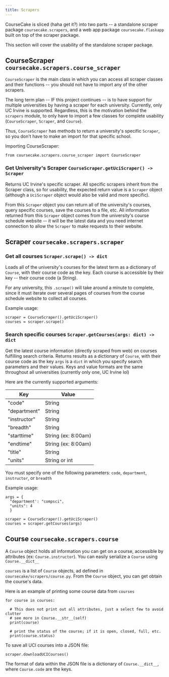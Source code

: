 ```yaml
---
title: Scrapers
---
```

CourseCake is sliced (haha get it?) into two parts -- a standalone scraper package `coursecake.scrapers`, and a web app package `coursecake.flaskapp` built on top of the scraper package.

This section will cover the usability of the standalone scraper package.

## CourseScraper `coursecake.scrapers.course_scraper`
`CourseScraper` is the main class in which you can access all scraper classes and their functions -- you should not have to import any of the other scrapers.

The long term plan -- IF this project continues -- is to have support for multiple universities by having a scraper for each university. Currently, only UC Irvine is supported. Regardless, this is the motivation behind the `scrapers` module, to only have to import a few classes for complete usability (`CourseScraper`, `Scraper`, and `Course`).

Thus, `CourseScraper` has methods to return a university's specific `Scraper`, so you don't have to make an import for that specific school.

Importing CourseScraper:
```
from coursecake.scrapers.course_scraper import CourseScraper
```

### Get University's Scraper `CourseScraper.getUciScraper() -> Scraper`
Returns UC Irvine's specific scraper. All specific scrapers inherit from the Scraper class, so for usability, the expected return value is a `Scraper` object (although a `UciScraper` object would also be valid and more specific).

From this `Scraper` object you can return all of the university's courses, query specific courses, save the courses to a file, etc. All information returned from this `Scraper` object comes from the university's course schedule website -- it will be the latest data and you need internet connection to allow the `Scraper` to make requests to their website.

## Scraper `coursecake.scrapers.scraper`


### Get all courses `Scraper.scrape() -> dict`

Loads all of the university's courses for the latest term as a dictionary of `Course`, with their course code as the key. Each course is accessible by their key -- their course code (a String).

For any university, this `.scrape()` will take around a minute to complete, since it must iterate over several pages of courses from the course schedule website to collect all courses.
 
Example usage:
```
scraper = CourseScraper().getUciScraper()
courses = scraper.scrape()
```

### Search specific courses `Scraper.getCourses(args: dict) -> dict`

Get the latest course information (directly scraped from web) on courses fulfilling search criteria. Returns results as a dictionary of `Course`, with their course code as the key
`args` is a `dict` in which you specify search parameters and their values. Keys and value formats are the same throughout all universities (currently only one, UC Irvine lol)

Here are the currently supported arguments: 

Key | Value
--- | ---
"code" | String
"department" | String       
"instructor" | String
"breadth" | String
"starttime" | String (ex: 8:00am)
"endtime" | String (ex: 8:00am)
"title" | String
"units" | String or int

You must specify one of the following parameters: `code`, `department`, `instructor`, or `breadth`

Example usage:
```
args = {
  "department': "compsci",
  "units": 4
  }

scraper = CourseScraper().getUciScraper()
courses = scraper.getCourses(args)
```




## Course `coursecake.scrapers.course`
A `Course` object holds all information you can get on a course, accessible by attributes (ex: `Course.instructor`).
You can easily serialize a `Course` using `Course.__dict__`

`courses` is a list of `Course` objects, ad defined in `coursecake/scrapers/course.py`. From the `Course` object, you can get obtain the course's data.

Here is an example of printing some course data from `courses`
```
for course in courses:

  # This does not print out all attributes, just a select few to avoid clutter
  # see more in Course.__str__(self)
  print(course)

  # print the status of the course; if it is open, closed, full, etc.
  print(course.status)
```

To save all UCI courses into a JSON file:
```
scraper.downloadUCICourses()
```

The format of data within the JSON file is a dictionary of `Course.__dict__`, where `Course.code` are the keys.
